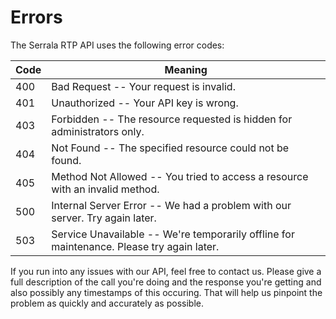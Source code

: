 # Errors
The Serrala RTP API uses the following error codes:

Code | Meaning
---------- | -------
400 | Bad Request -- Your request is invalid.
401 | Unauthorized -- Your API key is wrong.
403 | Forbidden -- The resource requested is hidden for administrators only.
404 | Not Found -- The specified resource could not be found.
405 | Method Not Allowed -- You tried to access a resource with an invalid method.
500 | Internal Server Error -- We had a problem with our server. Try again later.
503 | Service Unavailable -- We're temporarily offline for maintenance. Please try again later.  

If you run into any issues with our API, feel free to contact us. Please give a full description of the call you're doing and the response you're getting and also possibly any timestamps of this occuring. That will help us pinpoint the problem as quickly and accurately as possible.
